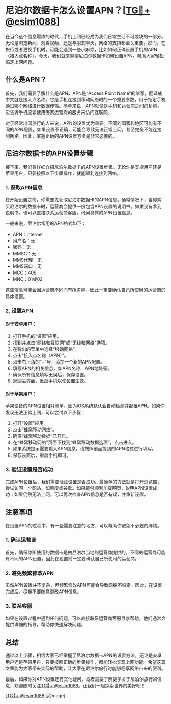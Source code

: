 # 尼泊尔数据卡怎么设置APN？[[TG💪+ @esim1088](https://t.me/s/esim1088)]

在当今这个信息爆炸的时代，手机上网已经成为我们日常生活不可或缺的一部分。无论是浏览新闻、观看视频，还是与朋友聊天，网络的支持都至关重要。然而，在旅行或者更换手机时，可能会遇到一些小麻烦，比如如何正确设置手机的APN（接入点名称）。今天，我们就来聊聊尼泊尔数据卡如何设置APN，帮助大家轻松搞定上网问题。

## 什么是APN？

首先，我们需要了解什么是APN。APN是“Access Point Name”的缩写，翻译成中文就是接入点名称。它是手机连接到移动网络时的一个重要参数，用于指定手机通过哪个网络进行数据传输。简单来说，APN就像是手机和运营商之间的桥梁，它告诉手机应该使用哪家运营商的服务来访问互联网。

对于经常出国旅行的人来说，APN的设置尤为重要。不同的国家和地区可能有不同的APN配置，如果设置不正确，可能会导致无法正常上网，甚至完全不能连接到网络。因此，掌握正确的APN设置方法是非常必要的。

## 尼泊尔数据卡的APN设置步骤

接下来，我们将详细介绍尼泊尔数据卡的APN设置步骤。无论你是安卓用户还是苹果用户，只要按照以下步骤操作，就能顺利连接到网络。

### 1. 获取APN信息

在开始设置之前，你需要先获取尼泊尔数据卡的APN信息。通常情况下，当你购买尼泊尔的数据卡时，运营商会提供一份包含APN设置的说明书。如果没有拿到说明书，也可以直接联系运营商客服，询问具体的APN设置信息。

一般来说，尼泊尔常用的APN格式如下：

- APN：internet
- 用户名：无
- 密码：无
- MMSC：无
- MMS代理：无
- MMS端口：无
- MCC：406
- MNC：01或02

这些信息可能会因运营商不同而有所差异，因此一定要确认自己所使用的运营商的具体设置。

### 2. 设置APN

#### 对于安卓用户：

1. 打开手机的“设置”应用。
2. 找到并点击“网络和互联网”或“无线和网络”选项。
3. 在弹出的菜单中选择“移动网络”。
4. 点击“接入点名称（APN）”。
5. 点击右上角的“+”号，添加一个新的APN配置。
6. 填写APN的相关信息，如APN名称、APN地址等。
7. 确保所有信息填写无误后，保存设置。
8. 返回主界面，重启手机以使设置生效。

#### 对于苹果用户：

苹果设备的APN设置相对简单，因为iOS系统默认会自动检测并配置APN。如果你发现无法正常上网，可以尝试以下步骤：

1. 打开“设置”应用。
2. 点击“蜂窝移动网络”。
3. 确保“蜂窝移动数据”已开启。
4. 在“蜂窝移动网络”页面下找到“蜂窝移动数据选项”，点击进入。
5. 如果系统提示需要输入APN信息，请按照前面提到的APN格式进行填写。
6. 保存设置后，重启手机即可。

### 3. 验证设置是否成功

完成APN设置后，我们需要验证设置是否成功。最简单的方法就是打开浏览器，尝试访问一个网站，如百度或谷歌。如果能够顺利加载网页，说明APN设置成功；如果仍然无法上网，可以再次检查APN信息是否有误，并重新设置。

## 注意事项

在设置APN的过程中，有一些需要注意的地方，可以帮助你避免不必要的麻烦。

### 1. 确认运营商

首先，确保你所使用的数据卡是由尼泊尔当地的运营商提供的。不同的运营商可能有不同的APN设置，因此在设置前一定要确认自己所使用的运营商。

### 2. 避免频繁修改APN

虽然APN设置并不复杂，但频繁修改APN可能会导致网络不稳定。因此，在设置完成后，尽量不要随意更改APN信息。

### 3. 联系客服

如果在设置过程中遇到任何问题，可以直接联系运营商客服寻求帮助。他们通常会提供详细的指导，帮助你快速解决问题。

## 总结

通过以上步骤，相信大家已经掌握了尼泊尔数据卡APN的设置方法。无论是安卓用户还是苹果用户，只要按照正确的步骤操作，都能轻松实现上网功能。希望这篇文章能为大家带来实际的帮助，让大家在尼泊尔旅行时能够畅享网络带来的便利。

最后，如果你对APN设置还有其他疑问，或者需要了解更多关于尼泊尔旅行的信息，欢迎随时关注[TG💪+ @esim1088](https://t.me/s/esim1088)。让我们一起探索世界的美好吧！

[[TG💪+ @esim1088](https://t.me/s/esim1088) ![Image](https://i.postimg.cc/4NQfJmqS/Snipaste-2025-05-13-00-14-12.png)]